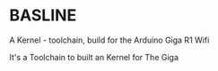 # BASLINE
A Kernel - toolchain, build for the Arduino Giga R1 Wifi


It's a Toolchain to built an Kernel for The Giga

